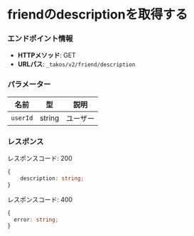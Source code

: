 # friendのdescriptionを取得する

### エンドポイント情報

- **HTTPメソッド**: GET
- **URLパス**: `_takos/v2/friend/description`

### パラメーター

| 名前     | 型     | 説明     |
| -------- | ------ | -------- |
| `userId` | string | ユーザー |

### レスポンス

レスポンスコード: 200

```ts
{
    description: string;
}
```

レスポンスコード: 400

```ts
{
  error: string;
}
```
